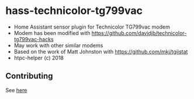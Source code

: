# hass-technicolor-tg799vac
- Home Assistant sensor plugin for Technicolor TG799vac modem
- Modem has been modified with https://github.com/davidjb/technicolor-tg799vac-hacks
- May work with other similar modems
- Based on the work of Matt Johnston with https://github.com/mkj/tgiistat
- htpc-helper (c) 2018 

## Contributing
See [here](https://github.com/htpc-helper/hass-technicolor-tg799vac/blob/master/CONTRIBUTING.md)
